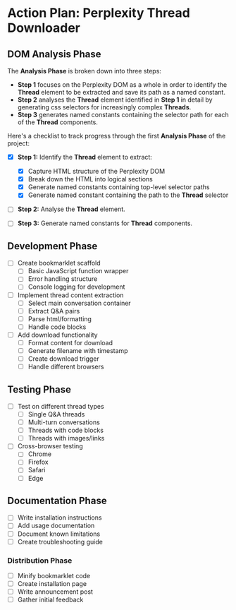 # Action Plan: Perplexity Thread Downloader

## DOM Analysis Phase

The **Analysis Phase** is broken down into three steps:

- **Step 1** focuses on the Perplexity DOM as a whole in order to identify the **Thread** element to be extracted and save its path as a named constant.
- **Step 2** analyses the **Thread** element identified in **Step 1** in detail by generating css selectors for increasingly complex **Threads**.
- **Step 3** generates named constants containing the selector path for each of the **Thread** components.

Here's a checklist to track progress through the first **Analysis Phase** of the project:

- [x] **Step 1:** Identify the **Thread** element to extract:

  - [x] Capture HTML structure of the Perplexity DOM
  - [x] Break down the HTML into logical sections
  - [x] Generate named constants containing top-level selector paths
  - [x] Generate named constant containing the path to the **Thread** selector

- [ ] **Step 2:** Analyse the **Thread** element.

- [ ] **Step 3:** Generate named constants for **Thread** components.

## Development Phase

- [ ] Create bookmarklet scaffold
  - [ ] Basic JavaScript function wrapper
  - [ ] Error handling structure
  - [ ] Console logging for development
- [ ] Implement thread content extraction
  - [ ] Select main conversation container
  - [ ] Extract Q&A pairs
  - [ ] Parse html/formatting
  - [ ] Handle code blocks
- [ ] Add download functionality
  - [ ] Format content for download
  - [ ] Generate filename with timestamp
  - [ ] Create download trigger
  - [ ] Handle different browsers

## Testing Phase

- [ ] Test on different thread types
  - [ ] Single Q&A threads
  - [ ] Multi-turn conversations
  - [ ] Threads with code blocks
  - [ ] Threads with images/links
- [ ] Cross-browser testing
  - [ ] Chrome
  - [ ] Firefox
  - [ ] Safari
  - [ ] Edge

## Documentation Phase

- [ ] Write installation instructions
- [ ] Add usage documentation
- [ ] Document known limitations
- [ ] Create troubleshooting guide

### Distribution Phase

- [ ] Minify bookmarklet code
- [ ] Create installation page
- [ ] Write announcement post
- [ ] Gather initial feedback
